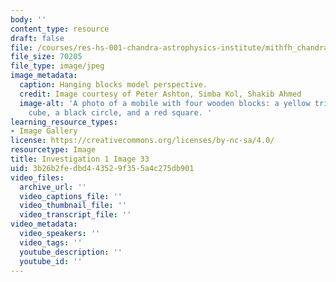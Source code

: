 ```yaml
---
body: ''
content_type: resource
draft: false
file: /courses/res-hs-001-chandra-astrophysics-institute/mithfh_chandra_inv1_pers4.jpg
file_size: 70205
file_type: image/jpeg
image_metadata:
  caption: Hanging blocks model perspective.
  credit: Image courtesy of Peter Ashton, Simba Kol, Shakib Ahmed
  image-alt: 'A photo of a mobile with four wooden blocks: a yellow triangle, a blue
    cube, a black circle, and a red square. '
learning_resource_types:
- Image Gallery
license: https://creativecommons.org/licenses/by-nc-sa/4.0/
resourcetype: Image
title: Investigation 1 Image 33
uid: 3b26b2fe-dbd4-4352-9f35-5a4c275db901
video_files:
  archive_url: ''
  video_captions_file: ''
  video_thumbnail_file: ''
  video_transcript_file: ''
video_metadata:
  video_speakers: ''
  video_tags: ''
  youtube_description: ''
  youtube_id: ''
---
```

